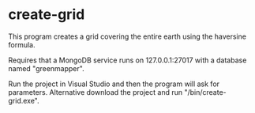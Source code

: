 # create-grid

This program creates a grid covering the entire earth using the haversine formula.

Requires that a MongoDB service runs on 127.0.0.1:27017 with a database named "greenmapper".

Run the project in Visual Studio and then the program will ask for parameters. Alternative download the project and run "/bin/create-grid.exe".
